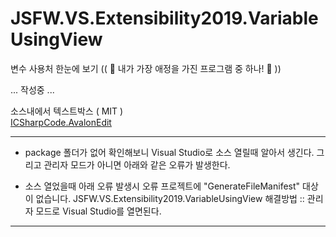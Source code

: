 # JSFW.VS.Extensibility2019.VariableUsingView
변수 사용처 한눈에 보기 (( 💙 내가 가장 애정을 가진 프로그램 중 하나! 💙 ))

... 작성중 ... 










소스내에서 텍스트박스 ( MIT )<br />
[ICSharpCode.AvalonEdit](https://github.com/icsharpcode/AvalonEdit) <br />

---
- package 폴더가 없어 확인해보니
  Visual Studio로 소스 열릴때 알아서 생긴다. 
  그리고 관리자 모드가 아니면 아래와 같은 오류가 발생한다.

- 소스 열었을때 아래 오류 발생시
오류		프로젝트에 "GenerateFileManifest" 대상이 없습니다.	JSFW.VS.Extensibility2019.VariableUsingView	
해결방법 :: 관리자 모드로 Visual Studio를 열면된다. 

---
